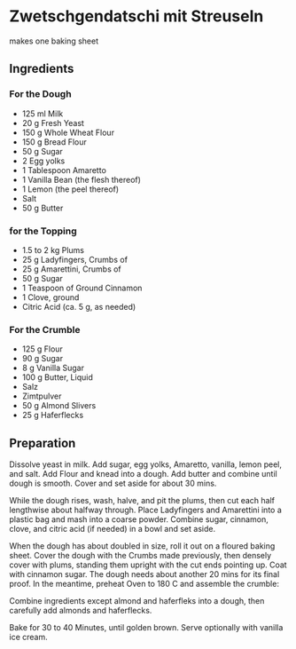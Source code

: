 Zwetschgendatschi mit Streuseln
==========================

<!-- based on https://kochclub.schuhbeck.de/zwetschgendatschi-mit-streuseln/ -->
makes one baking sheet

Ingredients
-----------

### For the Dough
* 125 ml Milk
* 20 g Fresh Yeast
* 150 g Whole Wheat Flour
* 150 g Bread Flour
* 50 g Sugar
* 2 Egg yolks
* 1 Tablespoon Amaretto
* 1 Vanilla Bean (the flesh thereof)
* 1 Lemon (the peel thereof)
* Salt
* 50 g Butter

### for the Topping
* 1.5 to 2 kg Plums
* 25 g Ladyfingers, Crumbs of
* 25 g Amarettini, Crumbs of
* 50 g Sugar
* 1 Teaspoon of Ground Cinnamon
* 1 Clove, ground
* Citric Acid (ca. 5 g, as needed)

### For the Crumble
* 125 g Flour
* 90 g Sugar
* 8 g Vanilla Sugar
* 100 g Butter, Liquid
* Salz
* Zimtpulver
* 50 g Almond Slivers
* 25 g Haferflecks

Preparation
-----------

Dissolve yeast in milk. Add sugar, egg yolks, Amaretto, vanilla, lemon peel, and salt. Add Flour and knead into a dough. Add butter and combine until dough is smooth. Cover and set aside for about 30 mins.

While the dough rises, wash, halve, and pit the plums, then cut each half lengthwise about halfway through. Place Ladyfingers and Amarettini into a plastic bag and mash into a coarse powder. Combine sugar, cinnamon, clove, and citric acid (if needed) in a bowl and set aside.

When the dough has about doubled in size, roll it out on a floured baking sheet. Cover the dough with the Crumbs made previously, then densely cover with plums, standing them upright with the cut ends pointing up. Coat with cinnamon sugar. The dough needs about another 20 mins for its final proof. In the meantime, preheat Oven to 180 C and assemble the crumble:

Combine ingredients except almond and haferfleks into a dough, then carefully add almonds and haferflecks.

Bake for 30 to 40 Minutes, until golden brown. Serve optionally with vanilla ice cream.
